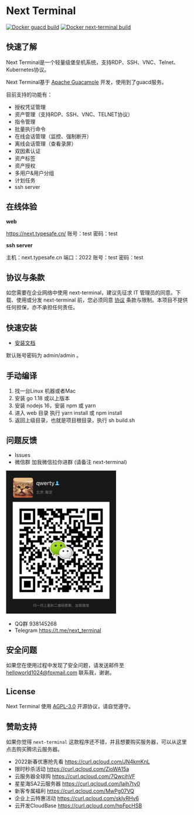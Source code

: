 # Next Terminal

[![Docker guacd build](https://github.com/dushixiang/next-terminal/actions/workflows/docker-guacd.yml/badge.svg)](https://github.com/dushixiang/next-terminal/actions/workflows/docker-guacd.yml)
[![Docker next-terminal build](https://github.com/dushixiang/next-terminal/actions/workflows/docker-next-terminal.yml/badge.svg)](https://github.com/dushixiang/next-terminal/actions/workflows/docker-next-terminal.yml)

## 快速了解

Next Terminal是一个轻量级堡垒机系统，支持RDP、SSH、VNC、Telnet、Kubernetes协议。

Next Terminal基于 [Apache Guacamole](https://guacamole.apache.org/) 开发，使用到了guacd服务。

目前支持的功能有：

- 授权凭证管理
- 资产管理（支持RDP、SSH、VNC、TELNET协议）
- 指令管理
- 批量执行命令
- 在线会话管理（监控、强制断开）
- 离线会话管理（查看录屏）
- 双因素认证
- 资产标签
- 资产授权
- 多用户&用户分组
- 计划任务
- ssh server

## 在线体验

**web**

https://next.typesafe.cn/ 账号：test  密码：test

**ssh server**

主机：next.typesafe.cn
端口：2022
账号：test  密码：test

## 协议与条款

如您需要在企业网络中使用 next-terminal，建议先征求 IT 管理员的同意。下载、使用或分发 next-terminal 前，您必须同意 [协议](./LICENSE) 条款与限制。本项目不提供任何担保，亦不承担任何责任。

## 快速安装

- [安装文档](https://next-terminal.typesafe.cn)

默认账号密码为 admin/admin 。

## 手动编译

1. 找一台Linux 机器或者Mac
2. 安装 go 1.18 或以上版本
3. 安装 nodejs 16，安装 npm 或 yarn
4. 进入 web 目录 执行 yarn install 或 npm install
5. 返回上级目录，也就是项目根目录，执行 sh build.sh

## 问题反馈

- Issues
- 微信群 加我微信拉你进群 (请备注 next-terminal)

<img src="wx.png" width="300"  height="auto"/>

- QQ群 938145268
- Telegram https://t.me/next_terminal

## 安全问题

如果您在使用过程中发现了安全问题，请发送邮件至 helloworld1024@foxmail.com 联系我，谢谢。

## License 

Next Terminal 使用 [AGPL-3.0](./LICENSE) 开源协议，请自觉遵守。

## 赞助支持

如果你觉得 `next-terminal` 这款程序还不错，并且想要购买服务器，可以从这里点击购买腾讯云服务器。

- 2022新春优惠抢先看 https://curl.qcloud.com/JN4kmKnL
- 限时秒杀活动 https://curl.qcloud.com/ZioWA15a
- 云服务器全球购 https://curl.qcloud.com/7QwcihVF
- 星星海SA2云服务器 https://curl.qcloud.com/Iaih7ty0
- 新客专属福利 https://curl.qcloud.com/MwPg07VQ
- 企业上云特惠活动 https://curl.qcloud.com/skIyRHv6
- 云开发CloudBase https://curl.qcloud.com/hpFpcHSB